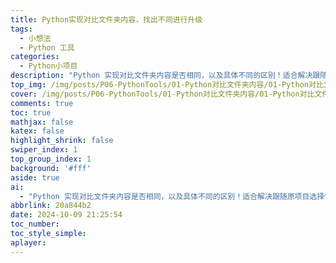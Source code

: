 ```yaml
---
title: Python实现对比文件夹内容，找出不同进行升级
tags:
  - 小想法
  - Python 工具
categories:
  - Python小项目
description: "Python 实现对比文件夹内容是否相同，以及具体不同的区别！适合解决跟随原项目选择性更新，找出不同的进行针对性的覆盖。特别是 hexo 主题魔改太多，但又想和开发者同步升级的人。"
top_img: /img/posts/P06-PythonTools/01-Python对比文件夹内容/01-Python对比文件夹内容.jpg
cover: /img/posts/P06-PythonTools/01-Python对比文件夹内容/01-Python对比文件夹内容.webp
comments: true
toc: true
mathjax: false
katex: false
highlight_shrink: false
swiper_index: 1
top_group_index: 1
background: '#fff'
aside: true
ai:
  - "Python 实现对比文件夹内容是否相同，以及具体不同的区别！适合解决跟随原项目选择性更新，找出不同的进行针对性的覆盖。特别是 hexo 主题魔改太多，但又想和开发者同步升级的人。"
abbrlink: 20a844b2
date: 2024-10-09 21:25:54
toc_number:
toc_style_simple:
aplayer:
---
```


